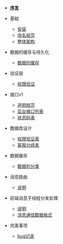 - [**序言**](README.md)

- 基础

  - [安装](dev/install.md)
  - [命名规范](dev/specification.md)
  - [整体架构](dev/framework.md)

- 数据的缓存与持久化
  - [数据的缓存](data/cache.md)
- 验证层

  - [权限验证](validate/auth.md)

- 接口v1

  - [声明规范](api/introduce.md)
  - [后台接口列表](api/list.md)
  - [状态码表](api/status.md)

- 数据库设计

  - [权限验证表](database/auth.md)
  - [客服分组表](database/gmember.md)

- 数据缓存

  - [数据的分类](cache/categary.md)
- 消息路由 

  - [说明](message/route.md)

- 前端消息子线程分发处理

  - [说明](font_end_message/desc.md)
  - [消息通信数据格式](font_end_message/des_format.md)

- 完善事项 

  - [bug记录](plan/bugs.md)
 
